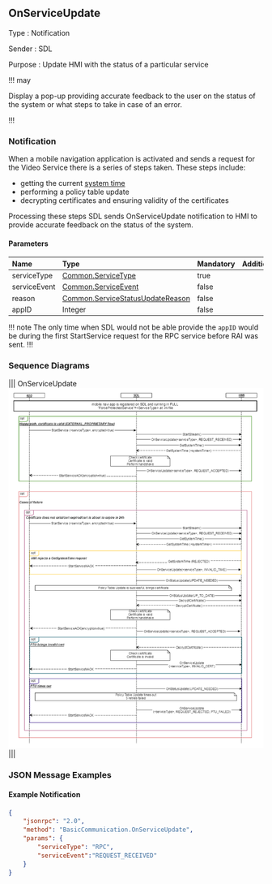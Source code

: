 ## OnServiceUpdate

Type
: Notification

Sender
: SDL

Purpose
: Update HMI with the status of a particular service

!!! may

Display a pop-up providing accurate feedback to the user on the status of the system or what steps to take in case of an error.

!!!

### Notification
When a mobile navigation application is activated and sends a request for the Video Service there is a series of steps taken. 
These steps include:

* getting the current [system time](../getsystemtime) 
* performing a policy table update  
* decrypting certificates and ensuring validity of the certificates  

Processing these steps SDL sends OnServiceUpdate notification to HMI to provide accurate feedback on the status of the system.  

#### Parameters

|Name|Type|Mandatory|Additional|
|:---|:---|:--------|:---------|
|serviceType|[Common.ServiceType](../../common/enums/#servicetype)|true||
|serviceEvent|[Common.ServiceEvent](../../common/enums/#serviceevent)|false||
|reason|[Common.ServiceStatusUpdateReason](../../common/enums/#servicestatusupdatereason)|false||
|appID|Integer|false||

!!! note
The only time when SDL would not be able provide the `appID` would be during the first StartService request for the RPC service before RAI was sent.
!!!

### Sequence Diagrams

|||
OnServiceUpdate
![OnServiceUpdate](assets/OnServiceUpdate.png)
|||

### JSON Message Examples

#### Example Notification

```json
{
    "jsonrpc": "2.0",
    "method": "BasicCommunication.OnServiceUpdate",
    "params": {
        "serviceType": "RPC",
        "serviceEvent":"REQUEST_RECEIVED"
    }
}
```
